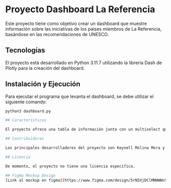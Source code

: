 # Proyecto Dashboard La Referencia

Este proyecto tiene como objetivo crear un dashboard que muestre información sobre las iniciativas de los países miembros de La Referencia, basándose en las recomendaciones de UNESCO.

## Tecnologías

El proyecto está desarrollado en Python 3.11.7 utilizando la librería Dash de Plotly para la creación del dashboard.

## Instalación y Ejecución

Para ejecutar el programa que levanta el dashboard, se debe utilizar el siguiente comando:

```bash
python3 dashboard.py

## Características

El proyecto ofrece una tabla de información junto con un multiselect que permite la filtración por categorías y subcategorías.

## Contribuidores

Los principales desarrolladores del proyecto son Keynell Molina Mora y Andrés Méndez Solano.

## Licencia

De momento, el proyecto no tiene una licencia específica.

## Figma Mockup Design
[Link al mockup en figma](https://www.figma.com/design/5rN5XjDClMNWWWnSTOq02v/UNESCO-Dashboard?node-id=0-1&t=QjjCpIK7bE8GPKIo-1)
